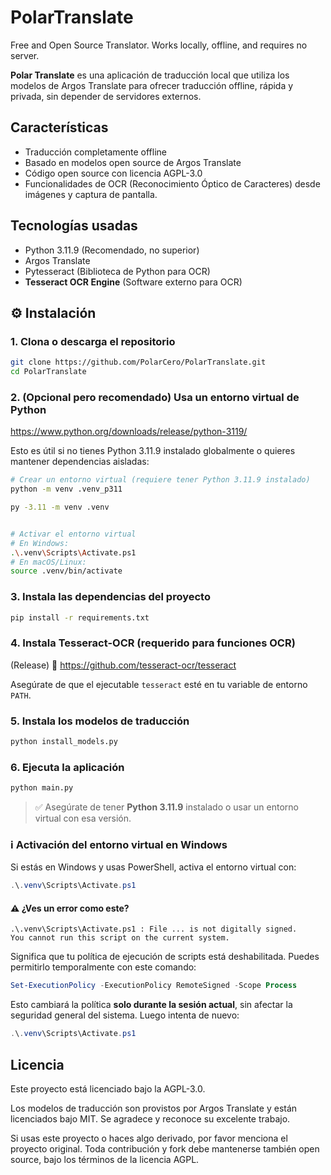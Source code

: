 # PolarTranslate
Free and Open Source Translator. Works locally, offline, and requires no server.


**Polar Translate** es una aplicación de traducción local que utiliza los modelos de Argos Translate para ofrecer traducción offline, rápida y privada, sin depender de servidores externos.

## Características

- Traducción completamente offline
- Basado en modelos open source de Argos Translate
- Código open source con licencia AGPL-3.0
- Funcionalidades de OCR (Reconocimiento Óptico de Caracteres) desde imágenes y captura de pantalla.

## Tecnologías usadas

- Python 3.11.9 (Recomendado, no superior)
- Argos Translate
- Pytesseract (Biblioteca de Python para OCR)
- **Tesseract OCR Engine** (Software externo para OCR)

## ⚙️ Instalación

### 1. Clona o descarga el repositorio

```bash
git clone https://github.com/PolarCero/PolarTranslate.git
cd PolarTranslate
```

### 2. (Opcional pero recomendado) Usa un entorno virtual de Python

https://www.python.org/downloads/release/python-3119/

Esto es útil si no tienes Python 3.11.9 instalado globalmente o quieres mantener dependencias aisladas:

```bash
# Crear un entorno virtual (requiere tener Python 3.11.9 instalado)
python -m venv .venv_p311

py -3.11 -m venv .venv


# Activar el entorno virtual
# En Windows:
.\.venv\Scripts\Activate.ps1
# En macOS/Linux:
source .venv/bin/activate
```

### 3. Instala las dependencias del proyecto

```bash
pip install -r requirements.txt
```

### 4. Instala Tesseract-OCR (requerido para funciones OCR)
(Release)
🔗 https://github.com/tesseract-ocr/tesseract

Asegúrate de que el ejecutable `tesseract` esté en tu variable de entorno `PATH`.

### 5. Instala los modelos de traducción

```bash
python install_models.py
```

### 6. Ejecuta la aplicación

```bash
python main.py
```

> ✅ Asegúrate de tener **Python 3.11.9** instalado o usar un entorno virtual con esa versión.

### ℹ️ Activación del entorno virtual en Windows

Si estás en Windows y usas PowerShell, activa el entorno virtual con:

```powershell
.\.venv\Scripts\Activate.ps1
```

#### ⚠️ ¿Ves un error como este?

```text
.\.venv\Scripts\Activate.ps1 : File ... is not digitally signed. 
You cannot run this script on the current system.
```

Significa que tu política de ejecución de scripts está deshabilitada. Puedes permitirlo temporalmente con este comando:

```powershell
Set-ExecutionPolicy -ExecutionPolicy RemoteSigned -Scope Process
```

Esto cambiará la política **solo durante la sesión actual**, sin afectar la seguridad general del sistema. Luego intenta de nuevo:

```powershell
.\.venv\Scripts\Activate.ps1
```

## Licencia
Este proyecto está licenciado bajo la AGPL-3.0.

Los modelos de traducción son provistos por Argos Translate y están licenciados bajo MIT. Se agradece y reconoce su excelente trabajo.

Si usas este proyecto o haces algo derivado, por favor menciona el proyecto original. Toda contribución y fork debe mantenerse también open source, bajo los términos de la licencia AGPL.
